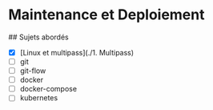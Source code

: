 # Maintenance et Deploiement

## Sujets abordés

- [x] [Linux et multipass](./1. Multipass)
- [ ] git
- [ ] git-flow
- [ ] docker
- [ ] docker-compose
- [ ] kubernetes
